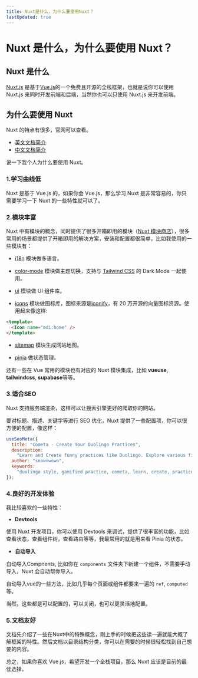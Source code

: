 ```yaml
---
title: Nuxt是什么，为什么要使用Nuxt？
lastUpdated: true
---
```


# Nuxt 是什么，为什么要使用 Nuxt？

## Nuxt 是什么

[Nuxt.js](https://nuxt.com//) 是基于[Vue.js](https://cn.vuejs.org/)的一个免费且开源的全栈框架，也就是说你可以使用 Nuxt.js 来同时开发前端和后端，当然你也可以只使用 Nuxt.js 来开发前端。

## 为什么要使用 Nuxt

Nuxt 的特点有很多，官网可以查看。

- [英文文档简介](https://nuxt.com/docs/getting-started/introduction)
- [中文文档简介](https://nuxt.com.cn/docs/getting-started/introduction)

说一下我个人为什么要使用 Nuxt。

### 1.学习曲线低

Nuxt 是基于 Vue.js 的，如果你会 Vue.js，那么学习 Nuxt 是非常容易的，你只需要学习一下 Nuxt 的一些特性就可以了。

### 2.模块丰富

Nuxt 中有模块的概念，同时提供了很多开箱即用的模块（[Nuxt 模块商店](https://nuxt.com/modules)），很多常用的场景都提供了开箱即用的解决方案，安装和配置都很简单，比如我使用的一些模块有：

- [i18n](https://nuxt.com/modules/i18n) 模块做多语言。
  
- [color-mode](https://nuxt.com/modules/color-mode) 模块做主题切换，支持与 [Tailwind CSS](https://tailwindcss.com/) 的 Dark Mode 一起使用。
  
- [ui](https://nuxt.com/modules/ui) 模块做 UI 组件库。
  
- [icons](https://nuxt.com/modules/icons) 模块做图标库，图标来源是[iconify](https://iconify.design/)，有 20 万开源的向量图标资源。使用起来像这样:

```html
<template>
  <Icon name="mdi:home" />
</template>
```

- [sitemap](https://nuxt.com/modules/sitemap) 模块生成网站地图。
  
- [pinia](https://nuxt.com/modules/pinia) 做状态管理。

还有一些在 Vue 常用的模块也有对应的 Nuxt 模块集成，比如 **vueuse**, **tailwindcss**, **supabase**等等。

### 3.适合SEO

Nuxt 支持服务端渲染，这样可以让搜索引擎更好的爬取你的网站。
   
要对标题、描述、关键字等进行 SEO 优化，Nuxt 提供了一些配置项，你可以很方便的配置，像这样：
    
```js
useSeoMeta({
  title: "Cometa - Create Your Duolingo Practices",
  description:
    "Learn and Create funny practices like Duolingo. Explore various fields with interactive practices, creating and sharing your own.",
  author: "snowowowo",
  keywords:
    "duolingo style, gamified practice, cometa, learn, create, practices, duolingo, funny, history, math, science, language, like duolingo",
});
```

### 4.良好的开发体验

我比较喜欢的一些特性：

- **Devtools**

使用 Nuxt 开发项目，你可以使用 Devtools 来调试，提供了很丰富的功能，比如查看状态，查看组件树，查看路由等等，我最常用的就是用来看 Pinia 的状态。

- **自动导入**

自动导入Compnents, 比如你在 `components` 文件夹下新建一个组件，不需要手动导入，Nuxt 会自动帮你导入。

自动导入vue的一些方法，比如几乎每个页面或组件都要来一遍的 `ref`, `computed` 等。

当然，这些都是可以配置的，可以关闭，也可以更灵活地配置。

### 5.文档友好

文档先介绍了一些在Nuxt中的特殊概念，刚上手的时候把这些读一遍就能大概了解框架的特性。然后文档以目录结构分类，你可以在需要的时候很轻松找到自己想要的内容。

总之，如果你喜欢 Vue.js，希望开发一个全栈项目，那么 Nuxt 应该是目前的最佳选择。
